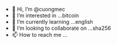 - 👋 Hi, I’m @cuongmec
- 👀 I’m interested in ...bitcoin
- 🌱 I’m currently learning ...english
- 💞️ I’m looking to collaborate on ...sha256
- 📫 How to reach me ...

<!---
cuongmec/cuongmec is a ✨ special ✨ repository because its `README.md` (this file) appears on your GitHub profile.
You can click the Preview link to take a look at your changes.
--->
